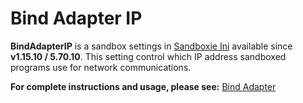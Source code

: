 # Bind Adapter IP

**BindAdapterIP** is a sandbox settings in [Sandboxie Ini](SandboxieIni.md) available since **v1.15.10 / 5.70.10**. This setting control which IP address sandboxed programs use for network communications.

**For complete instructions and usage, please see:** [Bind Adapter](BindAdapter.md)
